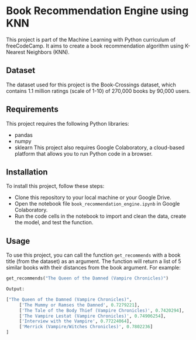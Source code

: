 # Book Recommendation Engine using KNN

This project is part of the Machine Learning with Python curriculum of freeCodeCamp. It aims to create a book recommendation algorithm using K-Nearest Neighbors (KNN).
## Dataset
The dataset used for this project is the Book-Crossings dataset, which contains 1.1 million ratings (scale of 1-10) of 270,000 books by 90,000 users.
## Requirements
This project requires the following Python libraries:
- pandas
- numpy
- sklearn
This project also requires Google Colaboratory, a cloud-based platform that allows you to run Python code in a browser.
## Installation

To install this project, follow these steps:
- Clone this repository to your local machine or your Google Drive.
- Open the notebook file `book_recommendation_engine.ipynb` in Google Colaboratory.
- Run the code cells in the notebook to import and clean the data, create the model, and test the function.
## Usage

To use this project, you can call the function `get_recommends` with a book title (from the dataset) as an argument. The function will return a list of 5 similar books with their distances from the book argument. For example:

```python
get_recommends("The Queen of the Damned (Vampire Chronicles)")

Output:

["The Queen of the Damned (Vampire Chronicles)",
	 ['The Mummy or Ramses the Damned', 0.7279221],
	 ['The Tale of the Body Thief (Vampire Chronicles)', 0.7420294],
	 ['The Vampire Lestat (Vampire Chronicles)', 0.74906254],
	 ['Interview with the Vampire', 0.77224064],
	 ['Merrick (Vampire/Witches Chronicles)', 0.7802236]
]
